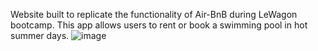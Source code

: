 Website built to replicate the functionality of Air-BnB during LeWagon bootcamp. This app allows users to rent or book a swimming pool in hot summer days.
![image](https://user-images.githubusercontent.com/79845207/135450630-15e0d292-b54e-4ba6-9b95-a847804d4de3.png)
